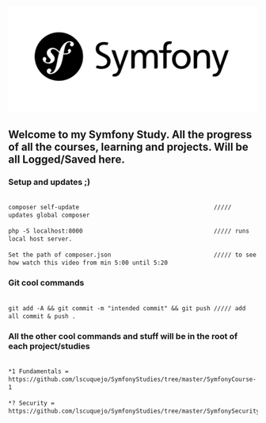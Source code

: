 ![Alt text](imgs/symfony_logo.png?raw=true "Title")
## Welcome to my Symfony Study. All the progress of all the courses, learning and projects. Will be all Logged/Saved here.



### Setup and updates ;) 
```

composer self-update                                      ///// updates global composer

php -S localhost:8000                                     ///// runs local host server.

Set the path of composer.json                             ///// to see how watch this video from min 5:00 until 5:20  

```

### Git cool commands 
```

git add -A && git commit -m "intended commit" && git push ///// add all commit & push .

```

### All the other cool commands and stuff will be in the root of each project/studies

```

*1 Fundamentals = https://github.com/lscuquejo/SymfonyStudies/tree/master/SymfonyCourse-1

*? Security = https://github.com/lscuquejo/SymfonyStudies/tree/master/SymfonySecurity/start

```